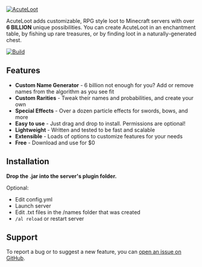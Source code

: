 [![AcuteLoot](https://i.imgur.com/YbJbYAf.png)](https://www.spigotmc.org/resources/acuteloot.81899/)

AcuteLoot adds customizable, RPG style loot to Minecraft servers with over **6 BILLION** unique possibilities. You can create AcuteLoot in an enchantment table, by fishing up rare treasures, or by finding loot in a naturally-generated chest.

[![Build](https://github.com/zizmax/AcuteLoot/actions/workflows/maven.yml/badge.svg)](https://github.com/zizmax/AcuteLoot/actions/workflows/maven.yml)

Features
--------
* **Custom Name Generator** - 6 billion not enough for you? Add or remove names from the algorithm as you see fit
* **Custom Rarities** - Tweak their names and probabilities, and create your own
* **Special Effects** - Over a dozen particle effects for swords, bows, and more
* **Easy to use** - Just drag and drop to install. Permissions are optional!
* **Lightweight** - Written and tested to be fast and scalable
* **Extensible** - Loads of options to customize features for your needs
* **Free** - Download and use for $0

Installation
-------
**Drop the .jar into the server's plugin folder.**

Optional:
* Edit config.yml
* Launch server
* Edit .txt files in the /names folder that was created
* `/al reload` or restart server


Support
-------
To report a bug or to suggest a new feature, you can [open an issue on GitHub](https://github.com/zizmax/AcuteLoot/issues/new).
